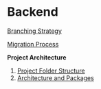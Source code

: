 # Backend


[Branching Strategy](https://github.com/Tekvology/KreativBricks-Backend/blob/main/docs/branching%20strategy.md)

[Migration Process](https://github.com/Tekvology/KreativBricks-Backend/blob/main/docs/migration.md)

**Project Architecture**
1. [Project Folder Structure](https://github.com/Tekvology/KreativBricks-Backend/blob/main/docs/Project%20Architecture/folder%20structure.md)
2. [Architecture and Packages](https://github.com/Tekvology/KreativBricks-Backend/blob/main/docs/Project%20Architecture/Architecture%20and%20Packages.md)




